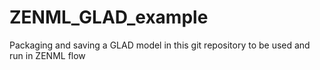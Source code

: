 # ZENML_GLAD_example
Packaging and saving a GLAD model in this git repository to be used and run in ZENML flow
